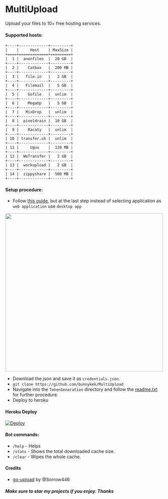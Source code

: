 # MultiUpload
Upload your files to 10+ free hosting services.
#### Supported hosts:
```
+----+-------------+---------+
|    |     Host    | MaxSize |
+====+=============+=========+
|  1 |  anonfiles  |  20 GB  |
+----+-------------+---------+
|  2 |    Catbox   |  200 MB |
+----+-------------+---------+
|  3 |   file.io   |   2 GB  |
+----+-------------+---------+
|  4 |   Filemail  |   5 GB  |
+----+-------------+---------+
|  5 |    Gofile   |  unlim  |
+----+-------------+---------+
|  6 |    MegaUp   |   5 GB  |
+----+-------------+---------+
|  7 |   MixDrop   |  unlim  |
+----+-------------+---------+
|  8 |  pixeldrain |  10 GB  |
+----+-------------+---------+
|  9 |    Racaty   |  unlim  |
+----+-------------+---------+
| 10 | transfer.sh |  unlim  |
+----+-------------+---------+
| 11 |     Uguu    |  128 MB |
+----+-------------+---------+
| 12 |  WeTransfer |   2 GB  |
+----+-------------+---------+
| 13 |  workupload |   2 GB  |
+----+-------------+---------+
| 14 |  zippyshare |  500 MB |
+----+-------------+---------+
```
#### Setup procedure:

- Follow [this guide](https://www.iperiusbackup.net/en/how-to-enable-google-drive-api-and-get-client-credentials/), but at the last step instead of selecting application as `web application` use `desktop app`   

<img src="https://user-images.githubusercontent.com/67633271/177330592-c686e8f6-2e16-4461-9e50-f84effd66969.png" width="500"/>    

- Download the json and save it as `credentials.json`.    
- `git clone https://github.com/bunnykek/MultiUpload`     
- Navigate into the `TokenGeneration` directory and follow the [readme.txt](https://github.com/bunnykek/MultiUpload/blob/main/TokenGeneration/readme.txt) for further procedure.
- Deploy to heroku 
#### Heroku Deploy
[![Deploy](https://www.herokucdn.com/deploy/button.svg)](https://heroku.com/deploy?template=https://github.com/Godofh3ell/MultiUpload)
#### Bot commands:
- `/help` - Helps
- `/stats` - Shows the total downloaded cache size.
- `/clear` - Wipes the whole cache.
#### Credits
- [go-upload](https://github.com/Sorrow446/go-upload) by @Sorrow446
##### Make sure to star my projects if you enjoy. Thanks

